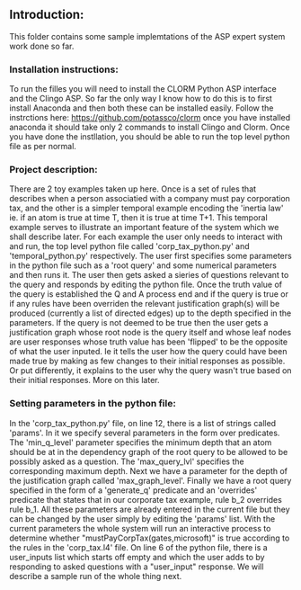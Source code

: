 ## Introduction:
This folder contains some sample implemtations of the ASP expert system work done so far. 

### Installation instructions:
To run the filles you will need to install the CLORM Python ASP interface and the Clingo ASP. So far the only way I know how to do this is to first install Anaconda and then both these can be installed easily. Follow the instrctions here: https://github.com/potassco/clorm once you have installed anaconda it should take only 2 commands to install Clingo and Clorm. Once you have done the instllation, you should be able to run the top level python file as per normal.

### Project description:
There are 2 toy examples taken up here. Once is a set of rules that describes when a person associatied with a company must pay corporation tax, and the other is a simpler temporal example encoding the 'inertia law' ie. if an atom is true at time T, then it is true at time T+1. This temporal example serves to illustrate an important feature of the system which we shall describe later. For each example the user only needs to interact with and run, the top level python file called 'corp_tax_python.py' and 'temporal_python.py' respectively. The user first specifies some parameters in the python file such as a 'root query' and some numerical parameters and then runs it. The user then gets asked a sieries of questions relevant to the query and responds by editing the python file. Once the truth value of the query is established the Q and A process end and if the query is true or if any rules have been overriden the relevant justification graph(s) will be produced (currently a list of directed edges) up to the depth specified in the parameters. If the query is not deemed to be true then the user gets a justification graph whose root node is the query itself and whose leaf nodes are user responses whose truth value has been 'flipped' to be the opposite of what the user inputed. Ie it tells the user how the query could have been made true by making as few changes to their initial responses as possible. Or put differently, it explains to the user why the query wasn't true based on their initial responses. More on this later.  

### Setting parameters in the python file:
In the 'corp_tax_python.py' file, on line 12, there is a list of strings called 'params'. In it we specify several parameters in the form over predicates. The 'min_q_level' parameter specifies the minimum depth that an atom should be at in the dependency graph of the root query to be allowed to be possibly asked as a question. The 'max_query_lvl' specifies the corresponding maximum depth. Next we have a parameter for the depth of the justification graph called 'max_graph_level'. Finally we have a root query specified in the form of a 'generate_q' predicate and an 'overrides' predicate that states that in our corporate tax example, rule b_2 overrides rule b_1. All these parameters are already entered in the current file but they can be changed by the user simply by editing the 'params' list. With the current parameters the whole system will run an interactive process to determine whether "mustPayCorpTax(gates,microsoft)" is true according to the rules in the 'corp_tax.l4' file. On line 6 of the python file, there is a user_inputs list which starts off empty and which the user adds to by responding to asked questions with a "user_input" response. We will describe a sample run of the whole thing next.   
